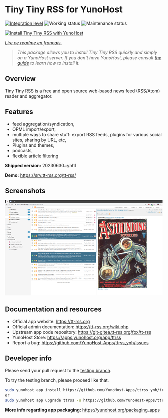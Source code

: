 <!--
N.B.: This README was automatically generated by https://github.com/YunoHost/apps/tree/master/tools/README-generator
It shall NOT be edited by hand.
-->

# Tiny Tiny RSS for YunoHost

[![Integration level](https://dash.yunohost.org/integration/ttrss.svg)](https://dash.yunohost.org/appci/app/ttrss) ![Working status](https://ci-apps.yunohost.org/ci/badges/ttrss.status.svg) ![Maintenance status](https://ci-apps.yunohost.org/ci/badges/ttrss.maintain.svg)

[![Install Tiny Tiny RSS with YunoHost](https://install-app.yunohost.org/install-with-yunohost.svg)](https://install-app.yunohost.org/?app=ttrss)

*[Lire ce readme en français.](./README_fr.md)*

> *This package allows you to install Tiny Tiny RSS quickly and simply on a YunoHost server.
If you don't have YunoHost, please consult [the guide](https://yunohost.org/#/install) to learn how to install it.*

## Overview

Tiny Tiny RSS is a free and open source web-based news feed (RSS/Atom) reader and aggregator.

## Features

- feed aggregation/syndication,
- OPML import/export,
- multiple ways to share stuff: export RSS feeds, plugins for various social sites, sharing by URL, etc,
- Plugins and themes,
- podcasts,
- flexible article filtering


**Shipped version:** 20230630~ynh1

**Demo:** https://srv.tt-rss.org/tt-rss/

## Screenshots

![Screenshot of Tiny Tiny RSS](./doc/screenshots/screenshot.png)

## Documentation and resources

* Official app website: <https://tt-rss.org>
* Official admin documentation: <https://tt-rss.org/wiki.php>
* Upstream app code repository: <https://git-gitea.tt-rss.org/fox/tt-rss>
* YunoHost Store: <https://apps.yunohost.org/app/ttrss>
* Report a bug: <https://github.com/YunoHost-Apps/ttrss_ynh/issues>

## Developer info

Please send your pull request to the [testing branch](https://github.com/YunoHost-Apps/ttrss_ynh/tree/testing).

To try the testing branch, please proceed like that.

``` bash
sudo yunohost app install https://github.com/YunoHost-Apps/ttrss_ynh/tree/testing --debug
or
sudo yunohost app upgrade ttrss -u https://github.com/YunoHost-Apps/ttrss_ynh/tree/testing --debug
```

**More info regarding app packaging:** <https://yunohost.org/packaging_apps>
